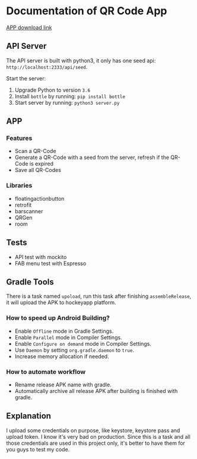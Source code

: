 # Documentation of QR Code App

[APP download link](https://rink.hockeyapp.net/apps/fac146a4cab04baf857d62c16a90d232)

## API Server

The API server is built with python3, it only has one seed api: `http://localhost:2333/api/seed`.

Start the server:

1. Upgrade Python to version `3.6`
2. Install `bottle` by running: `pip install bottle`
3. Start server by running: `python3 server.py`


## APP

### Features

- Scan a QR-Code
- Generate a QR-Code with a seed from the server, refresh if the QR-Code is expired
- Save all QR-Codes


### Libraries

- floatingactionbutton
- retrofit
- barscanner
- QRGen
- room


## Tests

- API test with mockito
- FAB menu test with Espresso


## Gradle Tools

There is a task named `upoload`, run this task after finishing `assembleRelease`, it will upload the APK to hockeyapp platform.

### How to speed up Android Building?

- Enable `Offline` mode in Gradle Settings.
- Enable `Parallel` mode in Compiler Settings.
- Enable `Configure on demand` mode in Compiler Settings.
- Use `Daemon` by setting `org.gradle.daemon` to `true`.
- Increase memory allocation if needed.

### How to automate workflow

- Rename release APK name with gradle.
- Automatically archive all release APK after building is finished with gradle.


## Explanation

I upload some credentials on purpose, like keystore, keystore pass and upload token. I know it's very bad on production. Since this is a task and all those credentials are used in this project only, it's better to have them for you guys to test my code.

